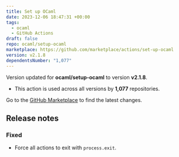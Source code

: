 ```yaml
---
title: Set up OCaml
date: 2023-12-06 18:47:31 +00:00
tags:
  - ocaml
  - GitHub Actions
draft: false
repo: ocaml/setup-ocaml
marketplace: https://github.com/marketplace/actions/set-up-ocaml
version: v2.1.8
dependentsNumber: "1,077"
---
```



Version updated for **ocaml/setup-ocaml** to version **v2.1.8**.
- This action is used across all versions by **1,077** repositories.

Go to the [GitHub Marketplace](https://github.com/marketplace/actions/set-up-ocaml) to find the latest changes.

## Release notes

### Fixed

- Force all actions to exit with `process.exit`.

